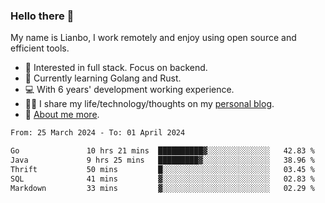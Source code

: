 ### Hello there 👋

My name is Lianbo, I work remotely and enjoy using open source and efficient tools.

- 🔭 Interested in full stack. Focus on backend.
- 🌱 Currently learning Golang and Rust.
- 💻 With 6 years' development working experience.
- ✍🏻 I share my life/technology/thoughts on my [personal blog](https://godruoyi.com).
- 👒 [About me more](https://godruoyi.com/posts/About-godruoyi).

<!--START_SECTION:waka-->

```txt
From: 25 March 2024 - To: 01 April 2024

Go               10 hrs 21 mins  ██████████▓░░░░░░░░░░░░░░   42.83 %
Java             9 hrs 25 mins   █████████▓░░░░░░░░░░░░░░░   38.96 %
Thrift           50 mins         █░░░░░░░░░░░░░░░░░░░░░░░░   03.45 %
SQL              41 mins         ▓░░░░░░░░░░░░░░░░░░░░░░░░   02.83 %
Markdown         33 mins         ▓░░░░░░░░░░░░░░░░░░░░░░░░   02.29 %
```

<!--END_SECTION:waka-->
